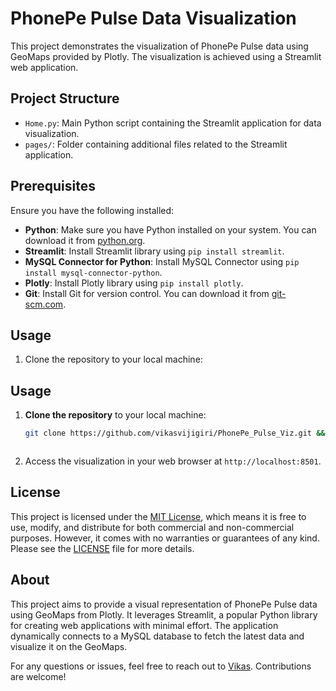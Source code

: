 # PhonePe Pulse Data Visualization

This project demonstrates the visualization of PhonePe Pulse data using GeoMaps provided by Plotly. The visualization is achieved using a Streamlit web application.

## Project Structure
- `Home.py`: Main Python script containing the Streamlit application for data visualization.
- `pages/`: Folder containing additional files related to the Streamlit application.

## Prerequisites
Ensure you have the following installed:
- **Python**: Make sure you have Python installed on your system. You can download it from [python.org](https://www.python.org/).
- **Streamlit**: Install Streamlit library using `pip install streamlit`.
- **MySQL Connector for Python**: Install MySQL Connector using `pip install mysql-connector-python`.
- **Plotly**: Install Plotly library using `pip install plotly`.
- **Git**: Install Git for version control. You can download it from [git-scm.com](https://git-scm.com/).

## Usage
1. Clone the repository to your local machine: 

## Usage

1. **Clone the repository** to your local machine: 
   ```bash
   git clone https://github.com/vikasvijigiri/PhonePe_Pulse_Viz.git && cd phonepe-pulse-visualization && pip install -r requirements.txt && streamlit run Home.py



2. Access the visualization in your web browser at `http://localhost:8501`.

## License

This project is licensed under the [MIT License](https://opensource.org/licenses/MIT), which means it is free to use, modify, and distribute for both commercial and non-commercial purposes. However, it comes with no warranties or guarantees of any kind. Please see the [LICENSE](LICENSE) file for more details.



## About

This project aims to provide a visual representation of PhonePe Pulse data using GeoMaps from Plotly. It leverages Streamlit, a popular Python library for creating web applications with minimal effort. The application dynamically connects to a MySQL database to fetch the latest data and visualize it on the GeoMaps.

For any questions or issues, feel free to reach out to [Vikas](mailto:vikki.4me@gmail.com). Contributions are welcome!
